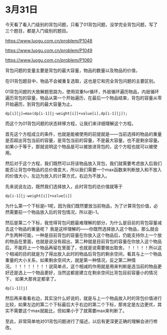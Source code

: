 # 3月31日

今天看了看入门级别的背包问题，只看了01背包问题，没学完全背包问题，写了三个题目，都是入门级别的题目。

https://www.luogu.com.cn/problem/P1048

https://www.luogu.com.cn/problem/P1049

https://www.luogu.com.cn/problem/P1060

背包问题的变量主要是背包的最大容量，物品的数量以及物品的价值，

在01背包题目中，物品不会被重复选取，这也是它和完全背包问题的主要区别。

01背包问题的大致解题思路为，使用双重for循环，外层循环遍历物品，内层循环遍历背包的容量，物品从第一个开始遍历，在最后一个物品结束，背包的容量从零开始遍历，到背包的最大容量为止。

```
dp[i][j]=max(dp[i-1][j-weight[i]]+value[i],dp[i-1][j]);
```

而这个为01背包问题的状态转移方程，让我们来详细理解这个方程。

首先这个方程成立的条件，也就是能被使用的前提就是——当前选择的物品的重量是否超出背包当前的容量，是背包当前的容量，不是最大容量，也不是剩余容量。如果小于等于，那就说明这个物品是可以被放进背包的，这个方程也就可以被使用。

然后对于这个方程，我们既然可以将该物品放入背包，我们就需要考虑放入后我们能否让背包中物品的总价值变大，所以我们需要一个max函数来判断放入和不放入的价值大小，左边为放入的计算方式，右边为不放入。

先来说说左边，既然我们选择放入，此时背包的总价值就等于

```
dp[i-1][j-weight[i]]+value[i]]
```

为什么第一个下标是i-1呢，因为我们既然要放当前物品，为了计算背包价值，必然需要前一个物品放入后的背包情况，所以是i-1。

然后是第二个下标，我觉得背包问题最难理解的部分，为什么是目前的背包容量减去这个物品的重量呢？ 我是这样理解的——你既然选择放入这个物品，那么就会产生两种可能，一种是目前背包的容量在你放入这个物品后，仍能支持你上一个放的物品在里面，也就是说没有超出，第二种就是目前背包的容量在你放入这个物品后，不能将上一个物品再留在里面了，也就是说需要做出取舍。！！！！！所以这个相减的目的就是为了得出放入此时的物品后背包的剩余空间，看其与上一个物品重量的大小关系，如果剩余空间大，就是第一种情况，反之第二种情况。！！！！！！！！说简单点，这个相减的作用就是用来判断是选当前的物品更好还是选上一个物品更好，当然这都是建立在剩余空间比背包目前容量小的情况下， 如果大那肯定都拿了。

```
dp[i-1][j]
```

然后再来看看右边，其实没什么好说的，就是与上一个物品放入时的背包价值进行比较，如果左边的第二个下标最后大于右边的第二个下标，那肯定是左边更优，其实不需要这个max就能比，但如果小于了就需要max来判断了。

至此，非常简单地对01背包问题进行了描述，以后有更深更正确的理解会进行修改。